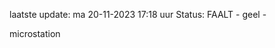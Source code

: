 laatste update: 
ma 20-11-2023 17:18   uur 
Status: FAALT - geel - 
<div class="service Y">microstation</div>